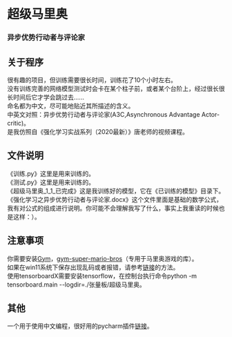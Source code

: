 # 超级马里奥
### 异步优势行动者与评论家
## 关于程序
很有趣的项目，但训练需要很长时间，训练花了10个小时左右。\
没有训练完善的网络模型测试时会卡在某个柱子前，或者某个台阶上，经过很长很长时间后它才学会跳过去......\
命名都为中文，尽可能地贴近其所描述的含义。\
中英文对照：异步优势行动者与评论家(A3C,Asynchronous Advantage Actor-critic)。\
是我仿照自《强化学习实战系列（2020最新）》唐老师的视频课程。
## 文件说明
《训练.py》这里是用来训练的。\
《测试.py》这里是用来训练的。\
《超级马里奥_1_1_已完成》这是我训练好的模型，它在《已训练的模型》目录下。\
《强化学习之异步优势行动者与评论家.docx》这个文件里面是基础的数学公式，我有对公式的组成进行说明。你可能不会理解我写了什么，事实上我重读的时候也是这样：）。
## 注意事项
你需要安装[Gym](https://www.gymlibrary.dev/)，[gym-super-mario-bros](https://github.com/Kautenja/gym-super-mario-bros)（专用于马里奥游戏的库）。\
如果在win11系统下保存出现乱码或者报错，请参考[链接](https://blog.csdn.net/wry15082983136/article/details/126229608)的方法。\
使用tensorboardX需要安装tensorflow，在控制台执行命令python -m tensorboard.main --logdir=./张量板/超级马里奥。
## 其他
一个用于使用中文编程，很好用的pycharm插件[链接](https://github.com/tuchg/ChinesePinyin-CodeCompletionHelper)。

